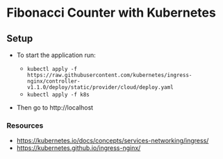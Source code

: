 # Fibonacci Counter with Kubernetes

## Setup
- To start the application run:
    - `kubectl apply -f https://raw.githubusercontent.com/kubernetes/ingress-nginx/controller-v1.1.0/deploy/static/provider/cloud/deploy.yaml`
    - `kubectl apply -f k8s`

- Then go to http://localhost

### Resources
- https://kubernetes.io/docs/concepts/services-networking/ingress/
- https://kubernetes.github.io/ingress-nginx/